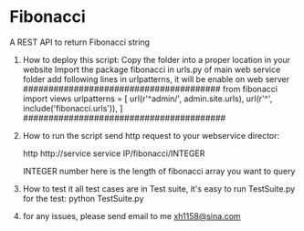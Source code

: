 # Fibonacci
A REST API to return Fibonacci string 

1. How to deploy this script:
    Copy the folder into a proper location in your website
    Import the package fibonacci in urls.py of main web service folder
    add following lines in urlpatterns, it will be enable on web server
    #######################################
    from fibonacci import views
    urlpatterns = [
        url(r'^admin/', admin.site.urls),
        url(r'^', include('fibonacci.urls')),
    ]
    ########################################

2. How to run the script
    send http request to your webservice director:
    
    http http://service service IP/fibonacci/INTEGER

    INTEGER number here is the length of fibonacci array you want to query

3. How to test it
    all test cases are in Test suite, it's easy to run TestSuite.py for the test:
    python TestSuite.py

4. for any issues, please send email to me
    xh1158@sina.com

